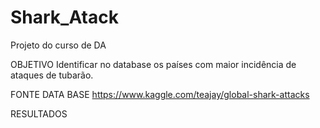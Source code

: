 # Shark_Atack
Projeto do curso de DA

OBJETIVO
Identificar no database os países com maior incidência de ataques de tubarão.

FONTE DATA BASE
https://www.kaggle.com/teajay/global-shark-attacks

RESULTADOS
